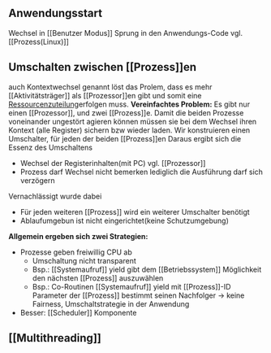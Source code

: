 ## Anwendungsstart
Wechsel in [[Benutzer Modus]] 
Sprung in den Anwendungs-Code
vgl. [[Prozess(Linux)]]
## Umschalten zwischen [[Prozess]]en
auch Kontextwechsel genannt löst das Prolem, dass es mehr [[Aktivitätsträger]] als [[Prozessor]]en gibt und somit eine [Ressourcenzuteilung](Betriebsmittel.md)erfolgen muss.
**Vereinfachtes Problem:**
Es gibt nur einen [[Prozessor]], und zwei [[Prozess]]e. Damit die beiden Prozesse voneinander ungestört agieren können müssen sie bei dem Wechsel ihren Kontext (alle Register) sichern bzw wieder laden. Wir konstruieren einen Umschalter, für jeden der beiden [[Prozess]]en 
Daraus ergibt sich die Essenz des Umschaltens
- Wechsel der Registerinhalten(mit PC) vgl. [[Prozessor]]
- Prozess darf Wechsel nicht bemerken lediglich die Ausführung darf sich verzögern

Vernachlässigt wurde dabei
- Für jeden weiteren [[Prozess]] wird ein weiterer Umschalter benötigt
- Ablaufumgebun ist nicht eingerichtet(keine Schutzumgebung)

**Allgemein ergeben sich zwei Strategien:**
- Prozesse geben freiwillig CPU ab
	- Umschaltung nicht transparent
	- Bsp.: [[Systemaufruf]] yield gibt dem [[Betriebssystem]] Möglichkeit den nächsten [[Prozess]] auszuwählen
	- Bsp.: Co-Routinen [[Systemaufruf]] yield mit [[Prozess]]-ID Parameter der [[Prozess]] bestimmt seinen Nachfolger -> keine Fairness, Umschaltstrategie in der Anwendung
- Besser: [[Scheduler]] Komponente
## [[Multithreading]] 
